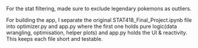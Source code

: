 For the stat filtering, made sure to exclude legendary pokemons as outliers.

For building the app, I separate the original STAT418_Final_Project.ipynb file into optimizer.py and app.py where the first one holds pure logic(data wrangling, optimisation, helper plots) and app.py holds the UI & reactivity. This keeps each file short and testable.
